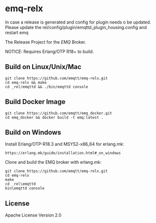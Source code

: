 emq-relx
========

In case a release is generated and config for plugin needs o be updated. Please update the rel/config/plugin/emqttd_plugin_housing.config
and restart emq

The Release Project for the *EMQ* Broker.

NOTICE: Requires Erlang/OTP R18+ to build.

Build on Linux/Unix/Mac
-----------------------

```
git clone https://github.com/emqtt/emq-relx.git
cd emq-relx && make
cd _rel/emqttd && ./bin/emqttd console
```

Build Docker Image
------------------

```
git clone https://github.com/emqtt/emq_docker.git
cd emq_docker && docker build -t emq:latest .
```

Build on Windows
----------------

Install Erlang/OTP-R18.3 and MSYS2-x86_64 for erlang.mk:

```
https://erlang.mk/guide/installation.html#_on_windows
```

Clone and build the EMQ broker with erlang.mk:

```
git clone https://github.com/emqtt/emq-relx.git
cd emq-relx
make
cd _rel\emqttd
bin\emqttd console
```

License
-------

Apache License Version 2.0

